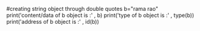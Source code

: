 #creating string object through double quotes
b="rama rao"
print('content/data of b object is :' , b)
print('type of b object is :' , type(b))
print('address of b object is :' , id(b))
